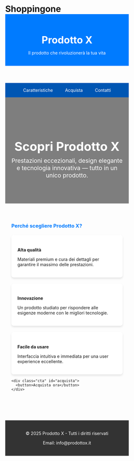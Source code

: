 # Shoppingone
<!DOCTYPE html>
<html lang="it">
<head>
  <meta charset="UTF-8" />
  <meta name="viewport" content="width=device-width, initial-scale=1.0"/>
  <title>Prodotto X - Il tuo prodotto ideale</title>
  <style>
    * {
      box-sizing: border-box;
      margin: 0;
      padding: 0;
    }

    body {
      font-family: Arial, sans-serif;
      line-height: 1.6;
      color: #333;
      background-color: #f8f9fa;
    }

    header {
      background-color: #007bff;
      color: white;
      padding: 20px;
      text-align: center;
    }

    header h1 {
      font-size: 2rem;
    }

    nav {
      background-color: #0056b3;
      display: flex;
      justify-content: center;
    }

    nav a {
      color: white;
      padding: 15px 20px;
      text-decoration: none;
    }

    nav a:hover {
      background-color: #003f7f;
    }

    .hero {
      background: linear-gradient(rgba(0,0,0,0.5), rgba(0,0,0,0.5)), url("https://source.unsplash.com/1200x400/?product") center/cover no-repeat;
      color: white;
      text-align: center;
      padding: 80px 20px;
    }

    .hero h2 {
      font-size: 2.5rem;
      margin-bottom: 10px;
    }

    .hero p {
      font-size: 1.2rem;
      max-width: 600px;
      margin: 0 auto;
    }

    .content {
      padding: 40px 20px;
      max-width: 1000px;
      margin: auto;
    }

    .content h3 {
      margin-bottom: 20px;
      color: #007bff;
    }

    .features {
      display: grid;
      grid-template-columns: repeat(auto-fit, minmax(250px, 1fr));
      gap: 20px;
    }

    .feature {
      background-color: white;
      padding: 20px;
      border-radius: 8px;
      box-shadow: 0 4px 6px rgba(0,0,0,0.1);
      transition: transform 0.3s ease;
    }

    .feature:hover {
      transform: translateY(-5px);
    }

    .cta {
      text-align: center;
      margin-top: 40px;
    }

    .cta button {
      background-color: #007bff;
      color: white;
      border: none;
      padding: 15px 30px;
      font-size: 1rem;
      border-radius: 5px;
      cursor: pointer;
    }

    .cta button:hover {
      background-color: #0056b3;
    }

    footer {
      background-color: #333;
      color: white;
      text-align: center;
      padding: 20px;
      margin-top: 40px;
    }
  </style>
</head>
<body>
  <header>
    <h1>Prodotto X</h1>
    <p>Il prodotto che rivoluzionerà la tua vita</p>
  </header>

  <nav>
    <a href="#caratteristiche">Caratteristiche</a>
    <a href="#acquista">Acquista</a>
    <a href="#contatti">Contatti</a>
  </nav>

  <section class="hero">
    <h2>Scopri Prodotto X</h2>
    <p>Prestazioni eccezionali, design elegante e tecnologia innovativa — tutto in un unico prodotto.</p>
  </section>

  <section class="content" id="caratteristiche">
    <h3>Perché scegliere Prodotto X?</h3>
    <div class="features">
      <div class="feature">
        <h4>Alta qualità</h4>
        <p>Materiali premium e cura dei dettagli per garantire il massimo delle prestazioni.</p>
      </div>
      <div class="feature">
        <h4>Innovazione</h4>
        <p>Un prodotto studiato per rispondere alle esigenze moderne con le migliori tecnologie.</p>
      </div>
      <div class="feature">
        <h4>Facile da usare</h4>
        <p>Interfaccia intuitiva e immediata per una user experience eccellente.</p>
      </div>
    </div>

    <div class="cta" id="acquista">
      <button>Acquista ora</button>
    </div>
  </section>

  <footer id="contatti">
    <p>&copy; 2025 Prodotto X - Tutti i diritti riservati</p>
    <p>Email: info@prodottox.it</p>
  </footer>
</body>
</html>


